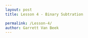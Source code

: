 ```yaml
---
layout: post
title: Lesson 4 - Binary Subtration

permalink: /Lesson-4/
author: Garrett Van Beek
---
```

